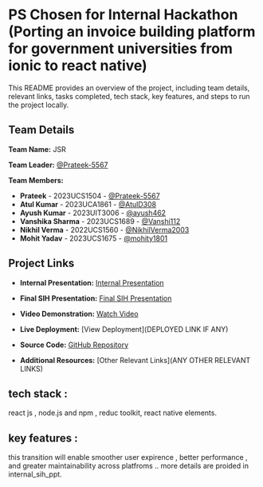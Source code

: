 # PS Chosen for Internal Hackathon (Porting an invoice building platform for government universities from ionic to react native)

This README provides an overview of the project, including team details, relevant links, tasks completed, tech stack, key features, and steps to run the project locally.

## Team Details

**Team Name:** JSR

**Team Leader:** [@Prateek-5567](https://github.com/Prateek-5567)

**Team Members:**

- **Prateek** -  2023UCS1504 - [@Prateek-5567](https://github.com/Prateek-5567)
- **Atul Kumar** - 2023UCA1861 - [@AtulD308](https://github.com/AtulD308)
- **Ayush Kumar** - 2023UIT3006 - [@ayush462](https://github.com/ayush462)
- **Vanshika Sharma** - 2023UCS1689 - [@Vanshi112](https://github.com/Vanshi112)
- **Nikhil Verma** - 2022UCS1560 - [@NikhilVerma2003](https://github.com/NikhilVerma2003)
- **Mohit Yadav** - 2023UCS1675 - [@mohity1801](https://github.com/mohity1801)

## Project Links

- **Internal Presentation:** [Internal Presentation](https://github.com/Prateek-5567/INTERNAL-SIH-2024-round-1/blob/main/INTERNAL_PPT_JSR.pptx)

- **Final SIH Presentation:** [Final SIH Presentation](https://github.com/Prateek-5567/INTERNAL-SIH-2024-round-1/blob/main/SIH2024_IDEA_Presentation.pptx)

- **Video Demonstration:** [Watch Video](https://youtu.be/tjrfyUtiGwU)

- **Live Deployment:** [View Deployment](DEPLOYED LINK IF ANY)

- **Source Code:** [GitHub Repository](https://github.com/ayush462/React-invoice)

- **Additional Resources:** [Other Relevant Links](ANY OTHER RELEVANT LINKS)

## tech stack :
react js , node.js and npm , reduc toolkit, react native elements.

## key features : 
this transition will enable smoother user expirence , better performance , and greater maintainability across platfroms .. more details are proided in internal_sih_ppt.